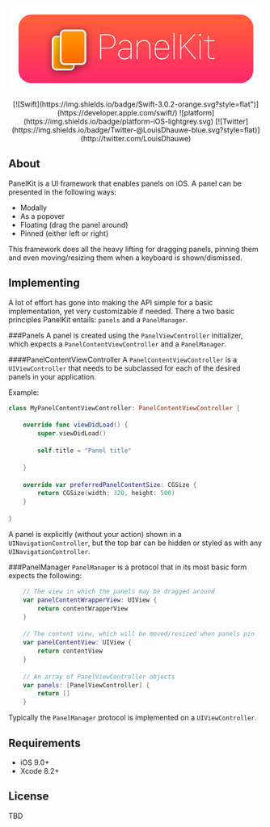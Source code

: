 <p align="center">
<img src="readme-resources/hero.png" style="max-height: 300px;" alt="PanelKit for iOS">
</p>

<center>[![Swift](https://img.shields.io/badge/Swift-3.0.2-orange.svg?style=flat")](https://developer.apple.com/swift/)
![platform](https://img.shields.io/badge/platform-iOS-lightgrey.svg)
[![Twitter](https://img.shields.io/badge/Twitter-@LouisDhauwe-blue.svg?style=flat)](http://twitter.com/LouisDhauwe)
</center>


## About
PanelKit is a UI framework that enables panels on iOS. A panel can be presented in the following ways:

* Modally
* As a popover
* Floating (drag the panel around)
* Pinned (either left or right)


This framework does all the heavy lifting for dragging panels, pinning them and even moving/resizing them when a keyboard is shown/dismissed.


## Implementing
A lot of effort has gone into making the API simple for a basic implementation, yet very customizable if needed. There a two basic principles PanelKit entails: ```panels``` and a ```PanelManager```.

###Panels
A panel is created using the ```PanelViewController``` initializer, which expects a ```PanelContentViewController``` and a ```PanelManager```.

####PanelContentViewController
A ```PanelContentViewController``` is a ```UIViewController``` that needs to be subclassed for each of the desired panels in your application. 

Example:

```swift
class MyPanelContentViewController: PanelContentViewController {
	
    override func viewDidLoad() {
        super.viewDidLoad()

		self.title = "Panel title"
		
    }
	
	override var preferredPanelContentSize: CGSize {
		return CGSize(width: 320, height: 500)
	}
	
}

```  

A panel is explicitly (without your action) shown in a ```UINavigationController```, but the top bar can be hidden or styled as with any ```UINavigationController```.


###PanelManager
```PanelManager``` is a protocol that in its most basic form expects the following:

```swift
	// The view in which the panels may be dragged around
	var panelContentWrapperView: UIView {
		return contentWrapperView
	}
	
	// The content view, which will be moved/resized when panels pin
	var panelContentView: UIView {
		return contentView
	}
	
	// An array of PanelViewController objects
	var panels: [PanelViewController] {
		return []
	}

``` 

Typically the ```PanelManager``` protocol is implemented on a ```UIViewController```.


## Requirements

* iOS 9.0+
* Xcode 8.2+


## License

TBD